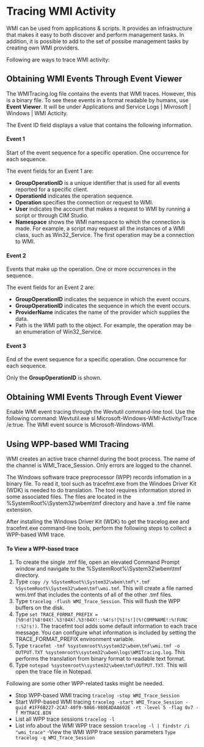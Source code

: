 # Tracing WMI Activity
WMI can be used from applications & scripts. It provides an infrastructure that makes it easy to both discover and perform management tasks.
In addition, it is possible to add to the set of possibe management tasks by creating own WMI providers.

Following are ways to trace WMI activity:

## Obtaining WMI Events Through Event Viewer
The WMITracing.log file contains the events that WMI traces. However, this is a binary file. To see these events in a format readable by humans, use **Event Viewer**.
It will be under Applications and Service Logs | Mivrosoft | Windows | WMI Acticity.

The Event ID field displays a value that contains the following information.

#### Event 1
Start of the event sequence for a specific operation. One occurrence for each sequence.

The event fields for an Event 1 are:
- **GroupOperationID** is a unique identifier that is used for all events reported for a specific client.
- **OperationId** indicates the operation sequence.
- **Operation** specifies the connection or request to WMI.
- **User** indicates the account that makes a request to WMI by running a script or through CIM Studio.
- **Namespace** shows the WMI namespace to which the connection is made.
For example, a script may request all the instances of a WMI class, such as Win32_Service. The first operation may be a connection to WMI.

#### Event 2
Events that make up the operation. One or more occurrences in the sequence.

The event fields for an Event 2 are:

- **GroupOperationID** indicates the sequence in which the event occurs.
- **GroupOperationID** indicates the sequence in which the event occurs.
- **ProviderName** indicates the name of the provider which supplies the data.
- Path is the WMI path to the object.
For example, the operation may be an enumeration of Win32_Service.

#### Event 3
End of the event sequence for a specific operation. One occurrence for each sequence.

Only the **GroupOperationID** is shown.
 
 
## Obtaining WMI Events Through Event Viewer
Enable WMI event tracing through the Wevtutil command-line tool. Use the following command: Wevtutil.exe sl Microsoft-Windows-WMI-Activity/Trace /e:true. The WMI event source is Microsoft-Windows-WMI.

## Using WPP-based WMI Tracing
WMI creates an active trace channel during the boot process. The name of the channel is WMI_Trace_Session. Only errors are logged to the channel.

The Windows software trace preprocessor (WPP) records infomation in a binary file. To read it, tool such as tracefmt.exe from the Windoes Driver Kit (WDK) is needed to do translation.
The tool requires information stored in some associated files. The files are located in the %SystemRoot%\System32\wbem\tmf directory and have a .tmf file name extension.
 
After installing the Windows Driver Kit (WDK) to get the tracelog.exe and tracefmt.exe command-line tools, perform the following steps to collect a WPP-based WMI trace.

#### To View a WPP-based trace
1. To create the single .tmf file, open an elevated Command Prompt window and navigate to the %SystemRoot%\System32\wbem\tmf directory.
2. Type ````copy /y %SystemRoot%\System32\wbem\tmf\*.tmf```` ````%SystemRoot%\System32\wbem\tmf\wmi.tmf````. This will create a file named wmi.tmf that includes the contents of all of the other .tmf files.
3. Type ````tracelog -flush WMI_Trace_Session````. This will flush the WPP buffers on the disk.
4. Type ````set TRACE_FORMAT_PREFIX = [%9!d!]%8!04X!.%3!04X!.%3!04X!::%4!s![%1!s!](%!COMPNAME!:%!FUNC !:%2!s!)````. The tracefmt tool adds some default information to each trace message. You can configure what information is included by setting the TRACE_FORMAT_PREFIX environment variable. 
5. Type ````tracefmt -tmf %systemroot%\system32\wbem\tmf\wmi.tmf -o OUTPUT.TXT %systemroot%\system32\wbem\logs\WMITracing.log````. This performs the translation from binary format to readable text format.
6. Type ````notepad %systemroot%\system32\wbem\tmf\OUTPUT.TXT````. This will open the trace file in Notepad.

Following are some other WPP-related tasks might be needed.
 - Stop WPP-based WMI tracing
     ````tracelog -stop WMI_Trace_Session````
- Start WPP-based WMI tracing
    ````tracelog -start WMI_Trace_Session -guid #1FF6B227-2CA7-40f9-9A66-980EADAA602E -rt -level 5 -flag 0x7 -f MYTRACE.BIN````
- List all WPP trace sessions
    ````tracelog -l````
- List info about the WMI WPP trace session
    ````tracelog -l | findstr /i "wmi_trace"````
-View the WMI WPP trace session parameters
    ````Type tracelog -q WMI_Trace_Session````